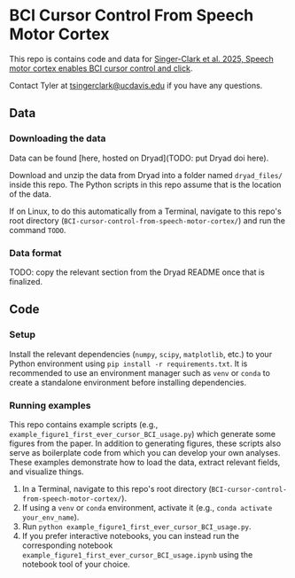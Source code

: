 # BCI Cursor Control From Speech Motor Cortex

This repo is contains code and data for [Singer-Clark et al. 2025, Speech motor cortex enables BCI cursor control and click](https://doi.org/10.1088/1741-2552/add0e5).

Contact Tyler at tsingerclark@ucdavis.edu if you have any questions.

## Data

### Downloading the data

Data can be found [here, hosted on Dryad](TODO: put Dryad doi here).

Download and unzip the data from Dryad into a folder named `dryad_files/` inside this repo. The Python scripts in this repo assume that is the location of the data.

If on Linux, to do this automatically from a Terminal, navigate to this repo's root directory (`BCI-cursor-control-from-speech-motor-cortex/`) and run the command `TODO`.

### Data format

TODO: copy the relevant section from the Dryad README once that is finalized.

## Code

### Setup

Install the relevant dependencies (`numpy`, `scipy`, `matplotlib`, etc.) to your Python environment using `pip install -r requirements.txt`. It is recommended to use an environment manager such as `venv` or `conda` to create a standalone environment before installing dependencies.

### Running examples

This repo contains example scripts (e.g., `example_figure1_first_ever_cursor_BCI_usage.py`) which generate some figures from the paper. In addition to generating figures, these scripts also serve as boilerplate code from which you can develop your own analyses. These examples demonstrate how to load the data, extract relevant fields, and visualize things.

1. In a Terminal, navigate to this repo's root directory (`BCI-cursor-control-from-speech-motor-cortex/`).
2. If using a `venv` or `conda` environment, activate it (e.g., `conda activate your_env_name`).
3. Run `python example_figure1_first_ever_cursor_BCI_usage.py`.
4. If you prefer interactive notebooks, you can instead run the corresponding notebook `example_figure1_first_ever_cursor_BCI_usage.ipynb` using the notebook tool of your choice.
